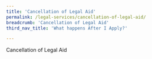 ```yaml
---
title: 'Cancellation of Legal Aid'
permalink: /legal-services/cancellation-of-legal-aid/
breadcrumb: 'Cancellation of Legal Aid'
third_nav_title: 'What happens After I Apply?'

---
```


Cancellation of Legal Aid
